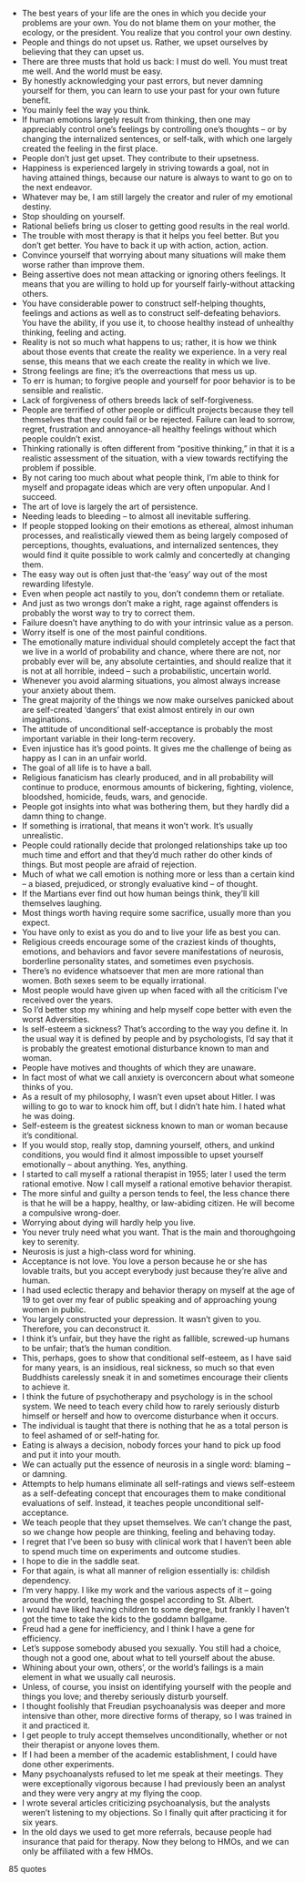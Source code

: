  - The best years of your life are the ones in which you decide your problems are your own. You do not blame them on your mother, the ecology, or the president. You realize that you control your own destiny.
 - People and things do not upset us. Rather, we upset ourselves by believing that they can upset us.
 - There are three musts that hold us back: I must do well. You must treat me well. And the world must be easy.
 - By honestly acknowledging your past errors, but never damning yourself for them, you can learn to use your past for your own future benefit.
 - You mainly feel the way you think.
 - If human emotions largely result from thinking, then one may appreciably control one’s feelings by controlling one’s thoughts – or by changing the internalized sentences, or self-talk, with which one largely created the feeling in the first place.
 - People don’t just get upset. They contribute to their upsetness.
 - Happiness is experienced largely in striving towards a goal, not in having attained things, because our nature is always to want to go on to the next endeavor.
 - Whatever may be, I am still largely the creator and ruler of my emotional destiny.
 - Stop shoulding on yourself.
 - Rational beliefs bring us closer to getting good results in the real world.
 - The trouble with most therapy is that it helps you feel better. But you don’t get better. You have to back it up with action, action, action.
 - Convince yourself that worrying about many situations will make them worse rather than improve them.
 - Being assertive does not mean attacking or ignoring others feelings. It means that you are willing to hold up for yourself fairly-without attacking others.
 - You have considerable power to construct self-helping thoughts, feelings and actions as well as to construct self-defeating behaviors. You have the ability, if you use it, to choose healthy instead of unhealthy thinking, feeling and acting.
 - Reality is not so much what happens to us; rather, it is how we think about those events that create the reality we experience. In a very real sense, this means that we each create the reality in which we live.
 - Strong feelings are fine; it’s the overreactions that mess us up.
 - To err is human; to forgive people and yourself for poor behavior is to be sensible and realistic.
 - Lack of forgiveness of others breeds lack of self-forgiveness.
 - People are terrified of other people or difficult projects because they tell themselves that they could fail or be rejected. Failure can lead to sorrow, regret, frustration and annoyance-all healthy feelings without which people couldn’t exist.
 - Thinking rationally is often different from “positive thinking,” in that it is a realistic assessment of the situation, with a view towards rectifying the problem if possible.
 - By not caring too much about what people think, I’m able to think for myself and propagate ideas which are very often unpopular. And I succeed.
 - The art of love is largely the art of persistence.
 - Needing leads to bleeding – to almost all inevitable suffering.
 - If people stopped looking on their emotions as ethereal, almost inhuman processes, and realistically viewed them as being largely composed of perceptions, thoughts, evaluations, and internalized sentences, they would find it quite possible to work calmly and concertedly at changing them.
 - The easy way out is often just that-the ‘easy’ way out of the most rewarding lifestyle.
 - Even when people act nastily to you, don’t condemn them or retaliate.
 - And just as two wrongs don’t make a right, rage against offenders is probably the worst way to try to correct them.
 - Failure doesn’t have anything to do with your intrinsic value as a person.
 - Worry itself is one of the most painful conditions.
 - The emotionally mature individual should completely accept the fact that we live in a world of probability and chance, where there are not, nor probably ever will be, any absolute certainties, and should realize that it is not at all horrible, indeed – such a probabilistic, uncertain world.
 - Whenever you avoid alarming situations, you almost always increase your anxiety about them.
 - The great majority of the things we now make ourselves panicked about are self-created ‘dangers’ that exist almost entirely in our own imaginations.
 - The attitude of unconditional self-acceptance is probably the most important variable in their long-term recovery.
 - Even injustice has it’s good points. It gives me the challenge of being as happy as I can in an unfair world.
 - The goal of all life is to have a ball.
 - Religious fanaticism has clearly produced, and in all probability will continue to produce, enormous amounts of bickering, fighting, violence, bloodshed, homicide, feuds, wars, and genocide.
 - People got insights into what was bothering them, but they hardly did a damn thing to change.
 - If something is irrational, that means it won’t work. It’s usually unrealistic.
 - People could rationally decide that prolonged relationships take up too much time and effort and that they’d much rather do other kinds of things. But most people are afraid of rejection.
 - Much of what we call emotion is nothing more or less than a certain kind – a biased, prejudiced, or strongly evaluative kind – of thought.
 - If the Martians ever find out how human beings think, they’ll kill themselves laughing.
 - Most things worth having require some sacrifice, usually more than you expect.
 - You have only to exist as you do and to live your life as best you can.
 - Religious creeds encourage some of the craziest kinds of thoughts, emotions, and behaviors and favor severe manifestations of neurosis, borderline personality states, and sometimes even psychosis.
 - There’s no evidence whatsoever that men are more rational than women. Both sexes seem to be equally irrational.
 - Most people would have given up when faced with all the criticism I’ve received over the years.
 - So I’d better stop my whining and help myself cope better with even the worst Adversities.
 - Is self-esteem a sickness? That’s according to the way you define it. In the usual way it is defined by people and by psychologists, I’d say that it is probably the greatest emotional disturbance known to man and woman.
 - People have motives and thoughts of which they are unaware.
 - In fact most of what we call anxiety is overconcern about what someone thinks of you.
 - As a result of my philosophy, I wasn’t even upset about Hitler. I was willing to go to war to knock him off, but I didn’t hate him. I hated what he was doing.
 - Self-esteem is the greatest sickness known to man or woman because it’s conditional.
 - If you would stop, really stop, damning yourself, others, and unkind conditions, you would find it almost impossible to upset yourself emotionally – about anything. Yes, anything.
 - I started to call myself a rational therapist in 1955; later I used the term rational emotive. Now I call myself a rational emotive behavior therapist.
 - The more sinful and guilty a person tends to feel, the less chance there is that he will be a happy, healthy, or law-abiding citizen. He will become a compulsive wrong-doer.
 - Worrying about dying will hardly help you live.
 - You never truly need what you want. That is the main and thoroughgoing key to serenity.
 - Neurosis is just a high-class word for whining.
 - Acceptance is not love. You love a person because he or she has lovable traits, but you accept everybody just because they’re alive and human.
 - I had used eclectic therapy and behavior therapy on myself at the age of 19 to get over my fear of public speaking and of approaching young women in public.
 - You largely constructed your depression. It wasn’t given to you. Therefore, you can deconstruct it.
 - I think it’s unfair, but they have the right as fallible, screwed-up humans to be unfair; that’s the human condition.
 - This, perhaps, goes to show that conditional self-esteem, as I have said for many years, is an insidious, real sickness, so much so that even Buddhists carelessly sneak it in and sometimes encourage their clients to achieve it.
 - I think the future of psychotherapy and psychology is in the school system. We need to teach every child how to rarely seriously disturb himself or herself and how to overcome disturbance when it occurs.
 - The individual is taught that there is nothing that he as a total person is to feel ashamed of or self-hating for.
 - Eating is always a decision, nobody forces your hand to pick up food and put it into your mouth.
 - We can actually put the essence of neurosis in a single word: blaming – or damning.
 - Attempts to help humans eliminate all self-ratings and views self-esteem as a self-defeating concept that encourages them to make conditional evaluations of self. Instead, it teaches people unconditional self-acceptance.
 - We teach people that they upset themselves. We can’t change the past, so we change how people are thinking, feeling and behaving today.
 - I regret that I’ve been so busy with clinical work that I haven’t been able to spend much time on experiments and outcome studies.
 - I hope to die in the saddle seat.
 - For that again, is what all manner of religion essentially is: childish dependency.
 - I’m very happy. I like my work and the various aspects of it – going around the world, teaching the gospel according to St. Albert.
 - I would have liked having children to some degree, but frankly I haven’t got the time to take the kids to the goddamn ballgame.
 - Freud had a gene for inefficiency, and I think I have a gene for efficiency.
 - Let’s suppose somebody abused you sexually. You still had a choice, though not a good one, about what to tell yourself about the abuse.
 - Whining about your own, others’, or the world’s failings is a main element in what we usually call neurosis.
 - Unless, of course, you insist on identifying yourself with the people and things you love; and thereby seriously disturb yourself.
 - I thought foolishly that Freudian psychoanalysis was deeper and more intensive than other, more directive forms of therapy, so I was trained in it and practiced it.
 - I get people to truly accept themselves unconditionally, whether or not their therapist or anyone loves them.
 - If I had been a member of the academic establishment, I could have done other experiments.
 - Many psychoanalysts refused to let me speak at their meetings. They were exceptionally vigorous because I had previously been an analyst and they were very angry at my flying the coop.
 - I wrote several articles criticizing psychoanalysis, but the analysts weren’t listening to my objections. So I finally quit after practicing it for six years.
 - In the old days we used to get more referrals, because people had insurance that paid for therapy. Now they belong to HMOs, and we can only be affiliated with a few HMOs.

85 quotes